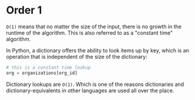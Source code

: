 # Order 1

`O(1)` means that no matter the size of the input, there is no growth in the runtime of the algorithm. This is also referred to as a "constant time" algorithm.

In Python, a dictionary offers the ability to look items up by key, which is an operation that is independent of the size of the dictionary:

```py
# this is a constant time lookup
org = organizations[org_id]
```

Dictionary lookups are `O(1)`. Which is one of the reasons dictionaries and dictionary-equivalents in other languages are used all over the place.
